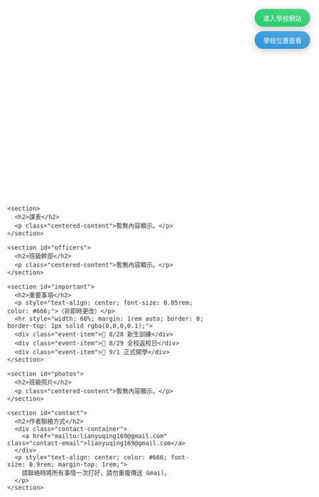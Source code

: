 <html lang="zh-Hant">
<head>
  <meta charset="UTF-8" />
  <meta name="viewport" content="width=device-width, initial-scale=1" />
  <title>DSJH 805 班級網站</title>
  <meta name="description" content="東新國中805班官方網站，提供課表、公告與聯絡資訊">
  
  <!-- 效能優化：預載字體 -->
  <link rel="preload" href="https://fonts.googleapis.com/css2?family=Noto+Sans+TC:wght@400;700&display=swap" as="style">
  <link rel="preconnect" href="https://fonts.gstatic.com">
  <link href="https://fonts.googleapis.com/css2?family=Noto+Sans+TC:wght@400;700&display=swap" rel="stylesheet" />
  
  <style>
    * {
      box-sizing: border-box;
      font-family: 'Noto Sans TC', sans-serif;
      margin: 0;
      padding: 0;
      scroll-behavior: smooth;
    }
    
    body {
      background-image: url('https://images.unsplash.com/photo-1506744038136-46273834b3fb');
      background-size: cover;
      background-attachment: fixed;
      min-height: 100vh;
      color: #333;
      font-size: medium;
      overflow-x: hidden;
    }
    
    /* 高性能粒子背景 */
    #particles-js {
      position: fixed;
      top: 0;
      left: 0;
      width: 100%;
      height: 100%;
      z-index: -1;
      pointer-events: none;
      transform: translateZ(0);
      will-change: transform;
    }
    
    /* 原有區塊樣式 + 流暢優化 */
    header, section, footer {
      opacity: 0;
      transform: translateY(50px) translateZ(0);
      animation: fadeInUp 0.8s ease forwards;
      backdrop-filter: blur(16px) saturate(180%);
      -webkit-backdrop-filter: blur(16px) saturate(180%);
      background-color: rgba(255, 255, 255, 0.85);
      border-radius: 12px;
      padding: 1.5rem;
      box-shadow: 0 4px 15px rgba(0, 0, 0, 0.1);
      margin-bottom: 2rem;
      border: 1px solid rgba(255, 255, 255, 0.3);
      transition: transform 0.3s cubic-bezier(0.25, 0.1, 0.25, 1), 
                  box-shadow 0.3s ease;
      will-change: transform;
    }
    
    /* 流暢懸停效果 */
    section:hover {
      transform: scale(1.02) translateZ(0) !important;
      box-shadow: 0 10px 25px rgba(0, 0, 0, 0.15) !important;
    }
    
    @keyframes fadeInUp {
      to {
        opacity: 1;
        transform: translateY(0) translateZ(0);
      }
    }
    
    header { animation-delay: 0.1s; }
    section:nth-of-type(1) { animation-delay: 0.3s; }
    section:nth-of-type(2) { animation-delay: 0.5s; }
    section:nth-of-type(3) { animation-delay: 0.7s; }
    section:nth-of-type(4) { animation-delay: 0.9s; }
    footer { animation-delay: 1.1s; }

    /* 按鈕容器 */
    .btn-container {
      position: fixed;
      top: 20px;
      right: 20px;
      display: flex;
      flex-direction: column;
      gap: 10px;
      z-index: 1000;
    }

    /* 按鈕懸停效果 */
    .school-btn, .location-btn, .back-to-top {
      padding: 0.6rem 1.2rem;
      border: none;
      border-radius: 20px;
      cursor: pointer;
      text-decoration: none;
      font-size: 0.9rem;
      text-align: center;
      white-space: nowrap;
      color: #fff;
      user-select: none;
      transition: all 0.3s ease;
      position: relative;
      overflow: hidden;
      box-shadow: 0 4px 15px rgba(0,0,0,0.2);
      transform: translateZ(0);
    }
    .school-btn { 
      background-color: #2ecc71; 
    }
    .school-btn:hover { 
      background-color: #27ae60;
      transform: translateY(-2px) translateZ(0);
    }
    .location-btn { 
      background-color: #3498db; 
    }
    .location-btn:hover { 
      background-color: #2980b9;
      transform: translateY(-2px) translateZ(0);
    }
    .school-btn::after, .location-btn::after {
      content: '';
      position: absolute;
      top: -50%;
      left: -50%;
      width: 200%;
      height: 200%;
      background: linear-gradient(
        to bottom right,
        rgba(255,255,255,0.3) 0%,
        rgba(255,255,255,0) 60%
      );
      transform: rotate(30deg);
    }
    .back-to-top {
      background-color: #9b59b6;
      position: fixed;
      bottom: 20px;
      right: 20px;
      display: none;
    }
    .back-to-top:hover {
      background-color: #8e44ad;
      transform: translateY(-2px) translateZ(0);
    }

    main {
      max-width: 1000px;
      margin: 0 auto;
      padding: 1rem;
    }

    /* 動態公告區塊 */
    .live-badge {
      background: #e74c3c;
      color: white;
      padding: 0.2rem 0.5rem;
      border-radius: 4px;
      font-size: 0.8rem;
      animation: pulse 1.5s infinite;
    }
    .announcement-container {
      max-height: 300px;
      overflow-y: auto;
      padding-right: 10px;
    }
    .announcement-item {
      background: rgba(255,255,255,0.7);
      border-left: 3px solid #3498db;
      padding: 0.8rem;
      margin-bottom: 0.8rem;
      border-radius: 0 8px 8px 0;
      transition: all 0.3s;
      transform: translateZ(0);
    }
    .announcement-item:hover {
      transform: translateX(5px) translateZ(0);
      box-shadow: 2px 2px 10px rgba(0,0,0,0.1);
    }
    .announcement-date {
      font-size: 0.8rem;
      color: #7f8c8d;
      margin-bottom: 0.3rem;
    }
    .urgent {
      border-left-color: #e74c3c !important;
      background: rgba(231, 76, 60, 0.1) !important;
    }
    @keyframes pulse {
      0% { opacity: 0.6; }
      50% { opacity: 1; }
      100% { opacity: 0.6; }
    }

    /* 重要事項樣式 */
    .event-item {
      text-align: center;
      margin: 1rem 0;
      padding: 0.8rem;
      background: rgba(255,255,255,0.6);
      border-radius: 8px;
      box-shadow: 0 2px 5px rgba(0,0,0,0.05);
    }

    /* 聯絡方式 */
    .contact-container {
      text-align: center;
      margin-top: 1rem;
    }
    .contact-email {
      display: inline-block;
      background: rgba(255,255,255,0.7);
      padding: 0.8rem 1.5rem;
      border-radius: 30px;
      margin: 0.5rem auto;
      color: #3498db;
      text-decoration: none;
      transition: all 0.3s;
      box-shadow: 0 2px 5px rgba(0,0,0,0.1);
      transform: translateZ(0);
    }
    .contact-email:hover {
      background: rgba(52, 152, 219, 0.2);
      transform: translateY(-2px) translateZ(0);
      box-shadow: 0 4px 8px rgba(0,0,0,0.15);
    }

    /* 頁尾 */
    footer {
      text-align: center;
      font-size: 0.9rem;
    }

    /* 內容居中樣式 */
    .centered-content {
      text-align: center;
      padding: 1rem 0;
    }

    /* 載入狀態 */
    .loading, .no-data, .error {
      text-align: center;
      padding: 1rem;
      color: #7f8c8d;
    }

    /* RWD 響應式設計 */
    @media (max-width: 768px) {
      header, section {
        margin: 1rem;
      }
      .btn-container {
        top: 10px;
        right: 10px;
      }
      
      /* 手機端減弱動畫 */
      section:hover {
        transform: none !important;
      }
    }
  </style>
</head>
<body>
  <!-- 高性能粒子背景 -->
  <div id="particles-js"></div>
  
  <!-- 右上角按鈕 -->
  <div class="btn-container">
    <a href="https://www.dsjh.ptc.edu.tw/nss/p/index" class="school-btn" target="_blank">進入學校網站</a>
    <a href="https://www.google.com/maps?q=928屏東縣東港鎮東新路1號" class="location-btn" target="_blank">學校位置查看</a>
  </div>
  
  <!-- 返回頂部按鈕 -->
  <a href="#" class="back-to-top">↑ 返回頂部</a>

  <header>
    <h1 id="title">DSJH 805 班級網站</h1>
  </header>

  <main>
    <!-- 動態公告區塊 -->
    <section id="announcements">
      <h2>最新公告 <span class="live-badge">LIVE</span></h2>
      <div class="announcement-container" id="announcement-list">
        <div class="loading">載入中...</div>
      </div>
    </section>

    <section>
      <h2>課表</h2>
      <p class="centered-content">暫無內容顯示。</p>
    </section>

    <section id="officers">
      <h2>班級幹部</h2>
      <p class="centered-content">暫無內容顯示。</p>
    </section>

    <section id="important">
      <h2>重要事項</h2>
      <p style="text-align: center; font-size: 0.85rem; color: #666;">（非即時更改）</p>
      <hr style="width: 60%; margin: 1rem auto; border: 0; border-top: 1px solid rgba(0,0,0,0.1);">
      <div class="event-item">📌 8/28 新生訓練</div>
      <div class="event-item">📌 8/29 全校返校日</div>
      <div class="event-item">📌 9/1 正式開學</div>
    </section>

    <section id="photos">
      <h2>班級照片</h2>
      <p class="centered-content">暫無內容顯示。</p>
    </section>

    <section id="contact">
      <h2>作者聯絡方式</h2>
      <div class="contact-container">
        <a href="mailto:lianyuqing169@gmail.com" class="contact-email">lianyuqing169@gmail.com</a>
      </div>
      <p style="text-align: center; color: #666; font-size: 0.9rem; margin-top: 1rem;">
        請聯絡時將所有事情一次打好，請勿重複傳送 Gmail。
      </p>
    </section>
  </main>

  <footer>
    <div id="footer-text">此網站為學生自行製作，非東新國中官方製作。</div>
  </footer>

  <script>
    // ===== 高性能粒子系統 =====
    function initParticles() {
      const container = document.getElementById('particles-js');
      const particleCount = Math.min(window.innerWidth / 5, 100); // 根據寬度自動調整數量
      
      // 清空容器
      container.innerHTML = '';
      
      for (let i = 0; i < particleCount; i++) {
        const particle = document.createElement('div');
        particle.className = 'particle';
        
        // 初始隨機樣式
        const size = Math.random() * 3 + 1;
        const opacity = Math.random() * 0.4 + 0.1;
        
        Object.assign(particle.style, {
          width: `${size}px`,
          height: `${size}px`,
          left: `${Math.random() * 100}vw`,
          top: `${Math.random() * 100}vh`,
          opacity: opacity,
          transform: 'translateZ(0)',
          position: 'absolute',
          'border-radius': '50%',
          'pointer-events': 'none',
          'background-color': 'rgba(255,255,255,0.6)'
        });
        
        container.appendChild(particle);
        animateParticle(particle);
      }
    }
    
    // 流暢粒子動畫
    function animateParticle(el) {
      let x = Math.random() * window.innerWidth;
      let y = Math.random() * window.innerHeight;
      const speedX = Math.random() * 0.5 - 0.25;
      const speedY = Math.random() * 0.5 - 0.25;
      
      function update() {
        x += speedX;
        y += speedY;
        
        // 邊界檢查
        if (x > window.innerWidth) x = 0;
        if (x < 0) x = window.innerWidth;
        if (y > window.innerHeight) y = 0;
        if (y < 0) y = window.innerHeight;
        
        el.style.transform = `translate(${x}px, ${y}px) translateZ(0)`;
        requestAnimationFrame(update);
      }
      
      update();
    }

    // ===== 動態公告系統 =====
    async function loadAnnouncements() {
      try {
        const sheetId = '1sz54ecuwgSz6QvbR5GrtyugznuYxKDfZOBo-GnYz_94';
        const sheetUrl = `https://docs.google.com/spreadsheets/d/${sheetId}/gviz/tq?tqx=out:json`;
        
        const response = await fetch(sheetUrl);
        const data = await response.text();
        const json = JSON.parse(data.substr(47).slice(0, -2));
        
        let html = '';
        json.table.rows.forEach(row => {
          const [date, title, content, isUrgent] = row.c;
          const urgentClass = (isUrgent && isUrgent.v === '是') ? 'urgent' : '';
          
          html += `
            <div class="announcement-item ${urgentClass}">
              <div class="announcement-date">${date.v}</div>
              <h3>${title.v}</h3>
              <p>${content.v}</p>
            </div>
          `;
        });
        
        document.getElementById('announcement-list').innerHTML = html || 
          '<div class="no-data">暫無公告</div>';
      } catch (error) {
        console.error('公告載入失敗:', error);
        document.getElementById('announcement-list').innerHTML = 
          '<div class="error">公告載入失敗，請稍後再試</div>';
      }
    }

    // ===== 頁面初始化 =====
    document.addEventListener('DOMContentLoaded', () => {
      // 初始化粒子系統
      initParticles();
      
      // 載入公告
      loadAnnouncements();
      setInterval(loadAnnouncements, 5 * 60 * 1000);
      
      // 返回頂部按鈕
      window.addEventListener('scroll', () => {
        document.querySelector('.back-to-top').style.display = 
          window.scrollY > 300 ? 'block' : 'none';
      }, { passive: true });
      
      // 點擊水波紋效果
      document.addEventListener('click', (e) => {
        const ripple = document.createElement('div');
        ripple.className = 'ripple-effect';
        ripple.style.cssText = `
          position: fixed;
          width: 20px;
          height: 20px;
          background: rgba(255,255,255,0.6);
          border-radius: 50%;
          transform: translate(-50%, -50%) scale(0);
          animation: ripple 1s ease-out;
          pointer-events: none;
          left: ${e.clientX}px;
          top: ${e.clientY}px;
          z-index: 1000;
        `;
        document.body.appendChild(ripple);
        setTimeout(() => ripple.remove(), 1000);
      });
    });

    // 響應式調整
    window.addEventListener('resize', () => {
      initParticles();
    });
  </script>
</body>
</html>
